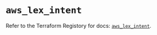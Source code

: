 # `aws_lex_intent`

Refer to the Terraform Registory for docs: [`aws_lex_intent`](https://registry.terraform.io/providers/hashicorp/aws/5.5.0/docs/resources/lex_intent).
